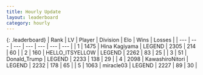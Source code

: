 ```yaml
---
title: Hourly Update
layout: leaderboard
category: hourly
---
```


{: .leaderboard}
| Rank | LV | Player | Division | Elo | Wins | Losses |
| --- | --- | --- | --- | --- | --- | --- |
| <span data-change="0">1</span> | 1475 | <span title="ID: 315148">Hina Kagiyama</span> | LEGEND | <span data-change="0">2305</span> | <span data-change="0">214</span> | <span data-change="0">60</span> |
| <span data-change="0">2</span> | 160 | <span title="ID: 528147">HELLO_ITSYELLOW</span> | LEGEND | <span data-change="5">2262</span> | <span data-change="1">83</span> | <span data-change="0">25</span> |
| <span data-change="0">3</span> | 51 | <span title="ID: 515520">Donald_Trump</span> | LEGEND | <span data-change="0">2233</span> | <span data-change="0">138</span> | <span data-change="0">29</span> |
| <span data-change="0">4</span> | 2098 | <span title="ID: 164871">KawashiroNitori</span> | LEGEND | <span data-change="0">2232</span> | <span data-change="0">178</span> | <span data-change="0">65</span> |
| <span data-change="0">5</span> | 1063 | <span title="ID: 416373">miracle03</span> | LEGEND | <span data-change="0">2227</span> | <span data-change="0">89</span> | <span data-change="0">30</span> |